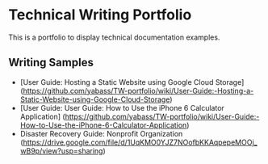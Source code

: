 # Technical Writing Portfolio 
This is a portfolio to display technical documentation examples. 
## Writing Samples 
- [User Guide: Hosting a Static Website using Google Cloud Storage] (https://github.com/yabass/TW-portfolio/wiki/User-Guide:-Hosting-a-Static-Website-using-Google-Cloud-Storage)
- [User Guide: User Guide: How to Use the iPhone 6 Calculator Application] (https://github.com/yabass/TW-portfolio/wiki/User-Guide:-How-to-Use-the-iPhone-6-Calculator-Application)
- Disaster Recovery Guide: Nonprofit Organization (https://drive.google.com/file/d/1UqKMO0YJZ7NOofbKKAqpepeMOOj_wB9p/view?usp=sharing)

